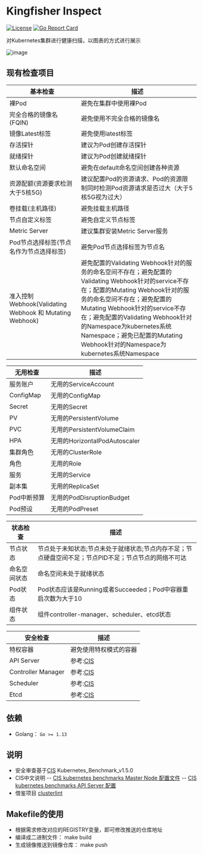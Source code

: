 # Kingfisher Inspect
[![License](https://img.shields.io/badge/license-Apache%202-4EB1BA.svg)](https://www.apache.org/licenses/LICENSE-2.0.html)
[![Go Report Card](https://goreportcard.com/badge/github.com/open-kingfisher/king-inspect)](https://goreportcard.com/report/github.com/open-kingfisher/king-inspect)

对Kubernetes集群进行健康扫描，以图表的方式进行展示

![image](screenshots/inspect.gif)

## 现有检查项目
基本检查 | 描述 
------------ | -------------
裸Pod | 避免在集群中使用裸Pod
完全合格的镜像名(FQIN) | 避免使用不完全合格的镜像名 
镜像Latest标签 | 避免使用latest标签
存活探针 | 建议为Pod创建存活探针 
就绪探针 | 建议为Pod创建就绪探针
默认命名空间 | 避免在default命名空间创建各种资源
资源配额(资源要求检测大于5核5G) | 建议配置Pod的资源请求、Pod的资源限制同时检测Pod资源请求是否过大（大于5核5G视为过大）
卷挂载(主机路径) | 避免挂载主机路径
节点自定义标签 | 避免自定义节点标签 
Metric Server | 建议集群安装Metric Server服务
Pod节点选择标签(节点名作为节点选择标签) | 避免Pod节点选择标签为节点名
准入控制Webhook(Validating Webhook 和 Mutating Webhook) | 避免配置的Validating Webhook针对的服务的命名空间不存在；避免配置的Validating Webhook针对的service不存在；配置的Mutating Webhook针对的服务的命名空间不存在；避免配置的Mutating Webhook针对的service不存在；避免配置的Validating Webhook针对的Namespace为kubernetes系统Namespace；避免已配置的Mutating Webhook针对的Namespace为kubernetes系统Namespace

无用检查 | 描述 
------------ | -------------
服务账户 | 无用的ServiceAccount
ConfigMap | 无用的ConfigMap
Secret | 无用的Secret
PV | 无用的PersistentVolume
PVC | 无用的PersistentVolumeClaim
HPA | 无用的HorizontalPodAutoscaler
集群角色 | 无用的ClusterRole
角色 | 无用的Role
服务 | 无用的Service
副本集 | 无用的ReplicaSet
Pod中断预算 | 无用的PodDisruptionBudget
Pod预设 | 无用的PodPreset

状态检查 | 描述 
------------ | -------------
节点状态 | 节点处于未知状态;节点未处于就绪状态;节点内存不足；节点硬盘空间不足；节点PID不足；节点节点的网络不可达
命名空间状态 | 命名空间未处于就绪状态
Pod状态 | Pod状态应该是Running或者Succeeded；Pod中容器重启次数为大于10
组件状态 | 组件controller-manager、scheduler、etcd状态

安全检查 | 描述 
------------ | -------------
特权容器 | 避免使用特权模式的容器
API Server | 参考:[CIS](https://github.com/open-kingfisher/king-inspect/blob/master/doc/cis/CIS_Kubernetes_Benchmark_v1.5.0.pdf)
Controller Manager| 参考:[CIS](https://github.com/open-kingfisher/king-inspect/blob/master/doc/cis/CIS_Kubernetes_Benchmark_v1.5.0.pdf)
Scheduler | 参考:[CIS](https://github.com/open-kingfisher/king-inspect/blob/master/doc/cis/CIS_Kubernetes_Benchmark_v1.5.0.pdf)
Etcd | 参考:[CIS](https://github.com/open-kingfisher/king-inspect/blob/master/doc/cis/CIS_Kubernetes_Benchmark_v1.5.0.pdf)
## 依赖

- Golang： `Go >= 1.13`

## 说明

- 安全审查基于[CIS](https://www.cisecurity.org/cis-benchmarks/) Kubernetes_Benchmark_v1.5.0
- CIS中文说明
-- [CIS kubernetes benchmarks Master Node 配置文件](https://zhuanlan.zhihu.com/p/138445189)
-- [CIS kubernetes benchmarks API Server 配置](https://zhuanlan.zhihu.com/p/138995000)
- 借鉴项目 [clusterlint](https://github.com/digitalocean/clusterlint)

## Makefile的使用

- 根据需求修改对应的REGISTRY变量，即可修改推送的仓库地址
- 编译成二进制文件： make build
- 生成镜像推送到镜像仓库： make push

